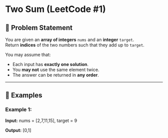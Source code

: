 # Two Sum (LeetCode #1)

## 📄 Problem Statement

You are given an **array of integers** `nums` and an **integer** `target`.  
Return **indices** of the two numbers such that they add up to `target`.

You may assume that:

- Each input has **exactly one solution**.
- You **may not** use the same element twice.
- The answer can be returned in **any order**.

---

## 📝 Examples

### Example 1:

**Input:**
nums = [2,7,11,15], target = 9

**Output:**
[0,1]

